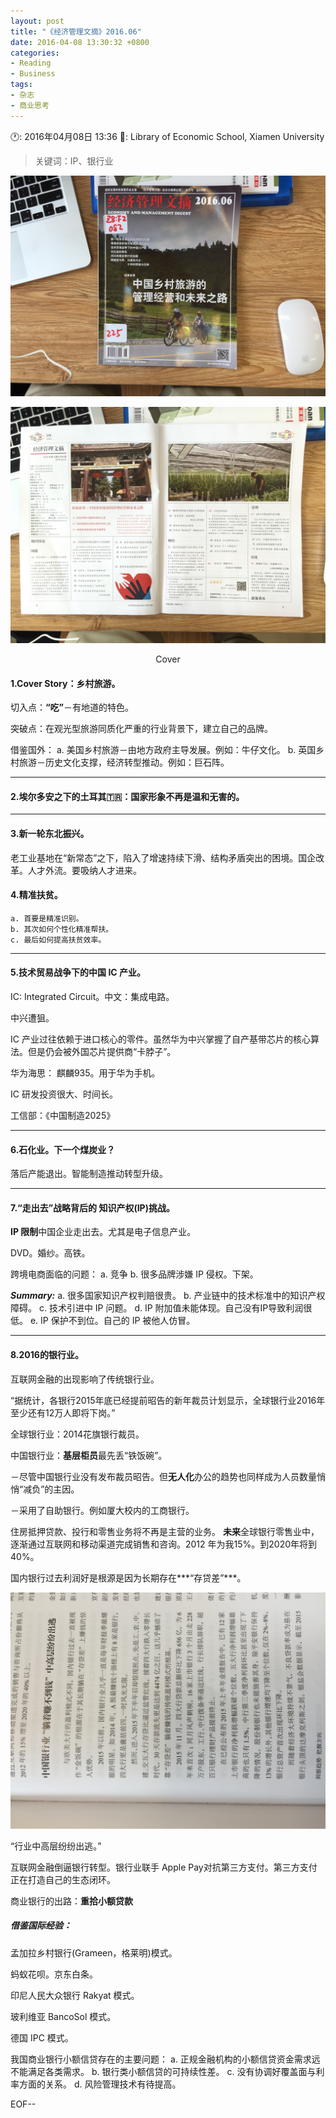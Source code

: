 ```yaml
---
layout: post
title: "《经济管理文摘》2016.06"
date: 2016-04-08 13:30:32 +0800
categories:
- Reading
- Business
tags:
- 杂志
- 商业思考
---
```



🕐: 2016年04月08日 13:36
📍: Library of Economic School, Xiamen University


<blockquote class="blockquote-center">关键词：IP、银行业</blockquote>

![image](../uploads/magazine-economy-and-management-digest-2016-06/cover.jpg)

<!-- more -->


![image](../uploads/magazine-economy-and-management-digest-2016-06/1.jpg)

<div style="text-align:center;">Cover</div>




#### 1.Cover Story：乡村旅游。

切入点：**“吃”**－有地道的特色。

突破点：在观光型旅游同质化严重的行业背景下，建立自己的品牌。

借鉴国外：
	a. 美国乡村旅游－由地方政府主导发展。例如：牛仔文化。
	b. 英国乡村旅游－历史文化支撑，经济转型推动。例如：巨石阵。



---

#### 2.埃尔多安之下的土耳其🇹🇷：国家形象不再是温和无害的。

---

#### 3.新一轮东北振兴。

老工业基地在“新常态”之下，陷入了增速持续下滑、结构矛盾突出的困境。国企改革。人才外流。要吸纳人才进来。

#### 4.精准扶贫。
	a. 首要是精准识别。
	b. 其次如何个性化精准帮扶。
	c. 最后如何提高扶贫效率。

---

#### 5.技术贸易战争下的中国 IC 产业。

IC: Integrated Circuit。中文：集成电路。

中兴遭狙。

IC 产业过往依赖于进口核心的零件。虽然华为中兴掌握了自产基带芯片的核心算法。但是仍会被外国芯片提供商“卡脖子”。

华为海思： 麒麟935。用于华为手机。

IC 研发投资很大、时间长。

工信部：《中国制造2025》

---

#### 6.石化业。下一个煤炭业？

落后产能退出。智能制造推动转型升级。

---

#### 7.“走出去”战略背后的 知识产权(IP)挑战。

**IP 限制**中国企业走出去。尤其是电子信息产业。

DVD。婚纱。高铁。

跨境电商面临的问题：
	a. 竞争
	b. 很多品牌涉嫌 IP 侵权。下架。
	
***Summary:***
 a. 很多国家知识产权判赔很贵。
 b. 产业链中的技术标准中的知识产权障碍。
 c. 技术引进中 IP 问题。
 d. IP 附加值未能体现。自己没有IP导致利润很低。
 e. IP 保护不到位。自己的 IP 被他人仿冒。
 
---
 
#### 8.2016的银行业。

互联网金融的出现影响了传统银行业。

“据统计，各银行2015年底已经提前昭告的新年裁员计划显示，全球银行业2016年至少还有12万人即将下岗。”

全球银行业：2014花旗银行裁员。

中国银行业：**基层柜员**最先丢“铁饭碗”。

－尽管中国银行业没有发布裁员昭告。但**无人化**办公的趋势也同样成为人员数量悄悄“减负”的主因。

－采用了自助银行。例如厦大校内的工商银行。

住房抵押贷款、投行和零售业务将不再是主营的业务。
**未来**全球银行零售业中，逐渐通过互联网和移动渠道完成销售和咨询。2012
年为我15%。到2020年将到40%。

国内银行过去利润好是根源是因为长期存在***“存贷差”***。

![image](../uploads/magazine-economy-and-management-digest-2016-06/2.jpg)


“行业中高层纷纷出逃。”

互联网金融倒逼银行转型。银行业联手 Apple Pay对抗第三方支付。第三方支付正在打造自己的生态闭环。

商业银行的出路：**重拾小额贷款**

##### 借鉴国际经验：

孟加拉乡村银行(Grameen，格莱明)模式。

蚂蚁花呗。京东白条。

印尼人民大众银行 Rakyat 模式。

玻利维亚 BancoSol 模式。

德国 IPC 模式。

我国商业银行小额信贷存在的主要问题：
	a. 正规金融机构的小额信贷资金需求远不能满足各类需求。
	b. 银行类小额信贷的可持续性差。
	c. 没有协调好覆盖面与利率方面的关系。
	d. 风险管理技术有待提高。


EOF--









